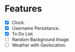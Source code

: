 # Features

- [x] Clock.
- [x] Username Persistance.
- [x] To Do List.
- [ ] Random Background Image.
- [ ] Weather with Geolocation.
